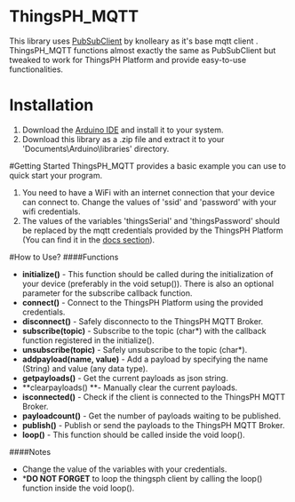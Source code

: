 # ThingsPH_MQTT
This library uses [PubSubClient](https://github.com/knolleary/pubsubclient "PubSubClient") by knolleary as it's base mqtt client . ThingsPH_MQTT functions almost exactly the same as PubSubClient but tweaked to work for ThingsPH Platform and provide easy-to-use functionalities.

# Installation
1. Download the [Arduino IDE](rhttps://www.arduino.cc/en/software/ "Arduino IDE") and install it to your system.
2. Download this library as a .zip file and extract it to your 'Documents\Arduino\libraries' directory.

#Getting Started
ThingsPH_MQTT provides a basic example you can use to quick start your program.

1. You need to have a WiFi with an internet connection that your device can connect to. Change the values of 'ssid' and 'password' with your wifi credentials.
2. The values of the variables 'thingsSerial' and 'thingsPassword' should be replaced by the mqtt credentials provided by the ThingsPH Platform (You can find it in the [docs section](https://app.things.ph/user-settings/documentation "docs section")). 

#How to Use?
####Functions
- **initialize()** - This function should be called during the initialization of your device (preferably in the void setup()). There is also an optional parameter for the subscribe callback function.
- **connect()** - Connect to the ThingsPH Platform using the provided credentials.
- **disconnect()** - Safely disconnecto to the ThingsPH MQTT Broker.
- **subscribe(topic)** - Subscribe to the topic (char*) with the callback function registered in the initialize().
- **unsubscribe(topic)** - Safely unsubscribe to the topic (char*).
- **addpayload(name, value)** - Add a payload by specifying the name (String) and value (any data type). 
- **getpayloads()** - Get the current payloads as json string.
- **clearpayloads() **- Manually clear the current payloads.
- **isconnected()** - Check if the client is connected to the ThingsPH MQTT Broker.
- **payloadcount()** - Get the number of payloads waiting to be published.
- **publish()** - Publish or send the payloads to the ThingsPH MQTT Broker.
- **loop()** - This function should be called inside the void loop().


####Notes
- Change the value of the variables with your credentials.
- ***DO NOT FORGET** to loop the thingsph client by calling the loop() function inside the void loop().
